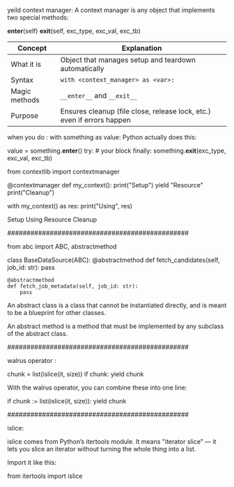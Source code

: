 yeild
context manager: A context manager is any object that implements two special methods:

__enter__(self)
__exit__(self, exc_type, exc_val, exc_tb)

| Concept       | Explanation                                                            |
| ------------- | ---------------------------------------------------------------------- |
| What it is    | Object that manages setup and teardown automatically                   |
| Syntax        | `with <context_manager> as <var>:`                                     |
| Magic methods | `__enter__` and `__exit__`                                             |
| Purpose       | Ensures cleanup (file close, release lock, etc.) even if errors happen |


when you do : 
with something as value:
Python actually does this:

value = something.__enter__()
try:
    # your block
finally:
    something.__exit__(exc_type, exc_val, exc_tb)


from contextlib import contextmanager

@contextmanager
def my_context():
    print("Setup")
    yield "Resource"
    print("Cleanup")

with my_context() as res:
    print("Using", res)


Setup
Using Resource
Cleanup

###############################################

from abc import ABC, abstractmethod

class BaseDataSource(ABC):
    @abstractmethod
    def fetch_candidates(self, job_id: str):
        pass

    @abstractmethod
    def fetch_job_metadata(self, job_id: str):
        pass


An abstract class is a class that cannot be instantiated directly, and is meant to be a blueprint for other classes.

An abstract method is a method that must be implemented by any subclass of the abstract class.


###############################################

walrus operator : 

chunk = list(islice(it, size))
if chunk:
    yield chunk
    
With the walrus operator, you can combine these into one line:

if chunk := list(islice(it, size)):
    yield chunk
    
###############################################

islice: 

islice comes from Python’s itertools module.
It means "iterator slice" — it lets you slice an iterator without turning the whole thing into a list.

Import it like this:

from itertools import islice



